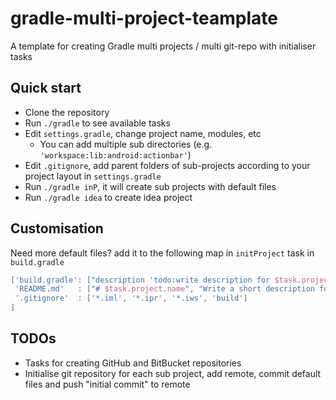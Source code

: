 # gradle-multi-project-teamplate
A template for creating Gradle multi projects / multi git-repo with initialiser tasks

## Quick start

* Clone the repository
* Run `./gradle` to see available tasks
* Edit `settings.gradle`, change project name, modules, etc
  * You can add multiple sub directories (e.g. `'workspace:lib:android:actionbar'`)
* Edit `.gitignore`, add parent folders of sub-projects according to your project layout in `settings.gradle`  
* Run `./gradle inP`, it will create sub projects with default files
* Run `./gradle idea` to create idea project

## Customisation
Need more default files? add it to the following map in `initProject` task in `build.gradle`
```groovy
['build.gradle': ["description 'todo:write description for $task.project.name'"],
 'README.md'   : ["# $task.project.name", "Write a short description for `$task.project.name`"],
 '.gitignore'  : ['*.iml', '*.ipr', '*.iws', 'build']
]
```


## TODOs

* Tasks for creating GitHub and BitBucket repositories
* Initialise git repository for each sub project, add remote, commit default files and push "initial commit" to remote
